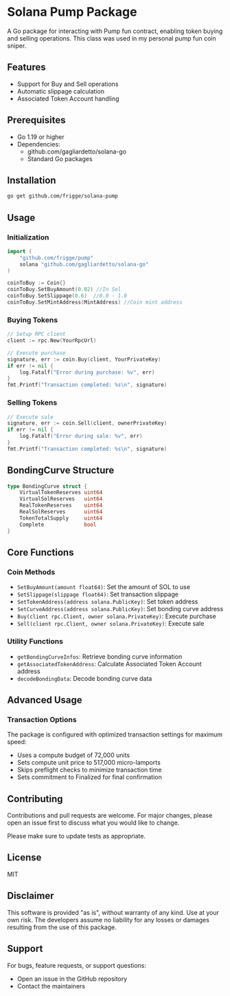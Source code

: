 # Solana Pump Package

A Go package for interacting with Pump fun contract, enabling token buying and selling operations.
This class was used in my personal pump fun coin sniper.

## Features

- Support for Buy and Sell operations
- Automatic slippage calculation
- Associated Token Account handling

## Prerequisites
- Go 1.19 or higher
- Dependencies:
  - github.com/gagliardetto/solana-go
  - Standard Go packages

## Installation
```bash
go get github.com/frigge/solana-pump
```

## Usage

### Initialization

```go
import (
    "github.com/frigge/pump"
    solana "github.com/gagliardetto/solana-go"
)

coinToBuy := Coin{}
coinToBuy.SetBuyAmount(0.02) //In Sol
coinToBuy.SetSlippage(0.6)  //0.0 - 1.0
coinToBuy.SetMintAddress(MintAddress) //Coin mint address
```

### Buying Tokens

```go
// Setup RPC client
client := rpc.New(YourRpcUrl)

// Execute purchase
signature, err := coin.Buy(client, YourPrivateKey)
if err != nil {
    log.Fatalf("Error during purchase: %v", err)
}
fmt.Printf("Transaction completed: %s\n", signature)
```

### Selling Tokens

```go
// Execute sale
signature, err := coin.Sell(client, ownerPrivateKey)
if err != nil {
    log.Fatalf("Error during sale: %v", err)
}
fmt.Printf("Transaction completed: %s\n", signature)
```

## BondingCurve Structure

```go
type BondingCurve struct {
    VirtualTokenReserves uint64
    VirtualSolReserves   uint64
    RealTokenReserves    uint64
    RealSolReserves      uint64
    TokenTotalSupply     uint64
    Complete             bool
}
```

## Core Functions

### Coin Methods
- `SetBuyAmount(amount float64)`: Set the amount of SOL to use
- `SetSlippage(slippage float64)`: Set transaction slippage
- `SetTokenAddress(address solana.PublicKey)`: Set token address
- `SetCurveAddress(address solana.PublicKey)`: Set bonding curve address
- `Buy(client rpc.Client, owner solana.PrivateKey)`: Execute purchase
- `Sell(client rpc.Client, owner solana.PrivateKey)`: Execute sale

### Utility Functions
- `getBondingCurveInfos`: Retrieve bonding curve information
- `getAssociatedTokenAddress`: Calculate Associated Token Account address
- `decodeBondingData`: Decode bonding curve data

## Advanced Usage

### Transaction Options

The package is configured with optimized transaction settings for maximum speed:

- Uses a compute budget of 72,000 units
- Sets compute unit price to 517,000 micro-lamports
- Skips preflight checks to minimize transaction time
- Sets commitment to Finalized for final confirmation

## Contributing

Contributions and pull requests are welcome. For major changes, please open an issue first to discuss what you would like to change.

Please make sure to update tests as appropriate.

## License

MIT

## Disclaimer

This software is provided "as is", without warranty of any kind. Use at your own risk. The developers assume no liability for any losses or damages resulting from the use of this package.

## Support

For bugs, feature requests, or support questions:
- Open an issue in the GitHub repository
- Contact the maintainers